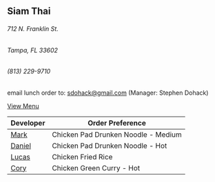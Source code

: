## Siam Thai
###### 712 N. Franklin St.
###### Tampa, FL 33602
###### (813) 229-9710

email lunch order to: sdohack@gmail.com
(Manager: Stephen Dohack)

[View Menu](http://www.si-am-thairestaurant.com/lunch-menu/)



Developer                                           | Order Preference
----------------------------------------------------|---------------------
[Mark](http://github.com/mark-smithtb)              | Chicken Pad Drunken Noodle - Medium
[Daniel](https://github.come/dtartaglia)            | Chicken Pad Drunken Noodle - Hot
[Lucas](https://github.com/)                        | Chicken Fried Rice
[Cory](https://github.com/khaladin)                 | Chicken Green Curry - Hot

